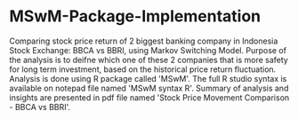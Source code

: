 # MSwM-Package-Implementation
Comparing stock price return of 2 biggest banking company in Indonesia Stock Exchange: BBCA vs BBRI, using Markov Switching Model.
Purpose of the analysis is to deifne which one of these 2 companies that is more safety for long term investment, based on the historical price return fluctuation.
Analysis is done using R package called 'MSwM'. The full R studio syntax is available on notepad file named 'MSwM syntax R'.
Summary of analysis and insights are presented in pdf file named 'Stock Price Movement Comparison - BBCA vs BBRI'.
